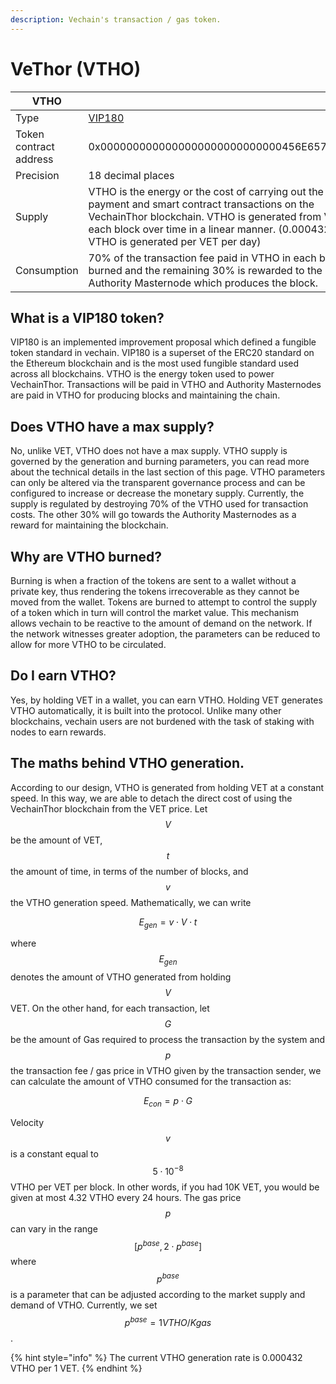 ```yaml
---
description: Vechain's transaction / gas token.
---
```


# VeThor (VTHO)

<table><thead><tr><th width="265">VTHO</th><th></th></tr></thead><tbody><tr><td>Type</td><td><a href="https://github.com/vechain/VIPs/blob/master/vips/VIP-180.md">VIP180</a></td></tr><tr><td>Token contract address</td><td>0x0000000000000000000000000000456E65726779</td></tr><tr><td>Precision</td><td>18 decimal places</td></tr><tr><td>Supply</td><td>VTHO is the energy or the cost of carrying out the payment and smart contract transactions on the VechainThor blockchain. VTHO is generated from VET in each block over time in a linear manner. (0.000432 VTHO is generated per VET per day)</td></tr><tr><td>Consumption</td><td>70% of the transaction fee paid in VTHO in each block is burned and the remaining 30% is rewarded to the Authority Masternode which produces the block.</td></tr></tbody></table>

## What is a VIP180 token?&#x20;

VIP180 is an implemented improvement proposal which defined a fungible token standard in vechain. VIP180 is a superset of the ERC20 standard on the Ethereum blockchain and is the most used fungible standard used across all blockchains. VTHO is the energy token used to power VechainThor. Transactions will be paid in VTHO and Authority Masternodes are paid in VTHO for producing blocks and maintaining the chain.

## Does VTHO have a max supply?&#x20;

No, unlike VET, VTHO does not have a max supply. VTHO supply is governed by the generation and burning parameters, you can read more about the technical details in the last section of this page. VTHO parameters can only be altered via the transparent governance process and can be configured to increase or decrease the monetary supply. Currently, the supply is regulated by destroying 70% of the VTHO used for transaction costs. The other 30% will go towards the Authority Masternodes as a reward for maintaining the blockchain.&#x20;

## Why are VTHO burned?&#x20;

Burning is when a fraction of the tokens are sent to a wallet without a private key, thus rendering the tokens irrecoverable as they cannot be moved from the wallet. Tokens are burned to attempt to control the supply of a token which in turn will control the market value. This mechanism allows vechain to be reactive to the amount of demand on the network. If the network witnesses greater adoption, the parameters can be reduced to allow for more VTHO to be circulated.

## Do I earn VTHO?&#x20;

Yes, by holding VET in a wallet, you can earn VTHO. Holding VET generates VTHO automatically, it is built into the protocol. Unlike many other blockchains, vechain users are not burdened with the task of staking with nodes to earn rewards.

## The maths behind VTHO generation.

According to our design, VTHO is generated from holding VET at a constant speed. In this way, we are able to detach the direct cost of using the VechainThor blockchain from the VET price. Let $$V$$ be the amount of VET, $$t$$ the amount of time, in terms of the number of blocks, and $$v$$ the VTHO generation speed. Mathematically, we can write

$$E_{gen} = v \cdot V \cdot t$$

where $$E_{gen}$$ denotes the amount of VTHO generated from holding $$V$$ VET. On the other hand, for each transaction, let $$G$$ be the amount of Gas required to process the transaction by the system and $$p$$ the transaction fee / gas price in VTHO given by the transaction sender, we can calculate the amount of VTHO consumed for the transaction as:

$$E_{con} = p \cdot G$$

Velocity $$v$$ is a constant equal to $$5 \cdot 10^{-8}$$ VTHO per VET per block. In other words, if you had 10K VET, you would be given at most 4.32 VTHO every 24 hours. The gas price $$p$$ can vary in the range $$[p^{base}, 2 \cdot p^{base}]$$ where $$p^{base}$$ is a parameter that can be adjusted according to the market supply and demand of VTHO. Currently, we set $$p^{base} = 1 VTHO / Kgas$$.

{% hint style="info" %}
The current VTHO generation rate is 0.000432 VTHO per 1 VET.
{% endhint %}

